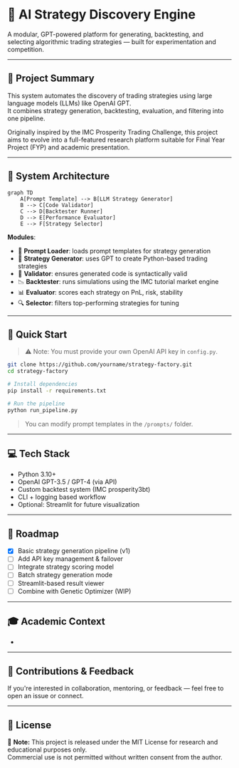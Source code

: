 # 🧠 AI Strategy Discovery Engine

A modular, GPT-powered platform for generating, backtesting, and selecting algorithmic trading strategies — built for experimentation and competition.

---

## 📌 Project Summary

This system automates the discovery of trading strategies using large language models (LLMs) like OpenAI GPT.  
It combines strategy generation, backtesting, evaluation, and filtering into one pipeline.

Originally inspired by the IMC Prosperity Trading Challenge, this project aims to evolve into a full-featured research platform suitable for Final Year Project (FYP) and academic presentation.

---

## 📐 System Architecture

```mermaid
graph TD
    A[Prompt Template] --> B[LLM Strategy Generator]
    B --> C[Code Validator]
    C --> D[Backtester Runner]
    D --> E[Performance Evaluator]
    E --> F[Strategy Selector]
```

**Modules**:
- 📄 **Prompt Loader**: loads prompt templates for strategy generation  
- 🤖 **Strategy Generator**: uses GPT to create Python-based trading strategies  
- 🧪 **Validator**: ensures generated code is syntactically valid  
- 📉 **Backtester**: runs simulations using the IMC tutorial market engine  
- 📊 **Evaluator**: scores each strategy on PnL, risk, stability  
- 🔍 **Selector**: filters top-performing strategies for tuning

---

## 🚀 Quick Start

> ⚠️ Note: You must provide your own OpenAI API key in `config.py`.

```bash
git clone https://github.com/yourname/strategy-factory.git
cd strategy-factory

# Install dependencies
pip install -r requirements.txt

# Run the pipeline
python run_pipeline.py
```

> You can modify prompt templates in the `/prompts/` folder.

---

## 💻 Tech Stack

- Python 3.10+
- OpenAI GPT-3.5 / GPT-4 (via API)
- Custom backtest system (IMC prosperity3bt)
- CLI + logging based workflow
- Optional: Streamlit for future visualization

---

## 🔄 Roadmap

- [x] Basic strategy generation pipeline (v1)  
- [ ] Add API key management & failover  
- [ ] Integrate strategy scoring model  
- [ ] Batch strategy generation mode  
- [ ] Streamlit-based result viewer  
- [ ] Combine with Genetic Optimizer (WIP)

---

## 🎓 Academic Context

-


---

## 🤝 Contributions & Feedback

If you're interested in collaboration, mentoring, or feedback — feel free to open an issue or connect.

---

## 📄 License

📄 **Note:** This project is released under the MIT License for research and educational purposes only.  
Commercial use is not permitted without written consent from the author.


